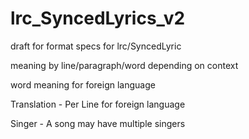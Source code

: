 # lrc_SyncedLyrics_v2
draft for format specs for lrc/SyncedLyric

meaning by line/paragraph/word depending on context

word meaning for foreign language

Translation - Per Line for foreign language

Singer - A song may have multiple singers
